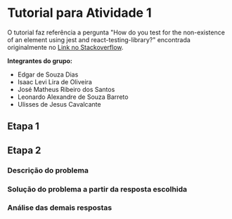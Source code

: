 # Tutorial para Atividade 1

O tutorial faz referência a pergunta "How do you test for the non-existence of an element using jest and react-testing-library?" encontrada originalmente no [Link no Stackoverflow](https://stackoverflow.com/questions/52783144/how-do-you-test-for-the-non-existence-of-an-element-using-jest-and-react-testing).

**Integrantes do grupo:**
- Edgar de Souza Dias
- Isaac Levi Lira de Oliveira
- José Matheus Ribeiro dos Santos
- Leonardo Alexandre de Souza Barreto
- Ulisses de Jesus Cavalcante

## Etapa 1

## Etapa 2

### Descrição do problema

### Solução do problema a partir da resposta escolhida

### Análise das demais respostas